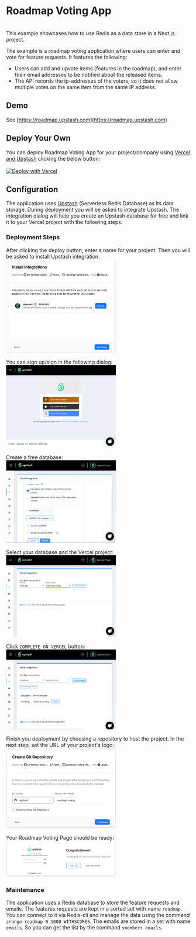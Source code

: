 # Roadmap Voting App 

<br/>
This example showcases how to use Redis as a data store in a Next.js project. 

The example is a roadmap voting application where users can enter and vote for feature requests. It features the following:

- Users can add and upvote items (features in the roadmap), and enter their email addresses to be notified about the released items.
- The API records the ip-addresses of the voters, so it does not allow multiple votes on the same item from the same IP address.

## Demo
See
[https://roadmap.upstash.com](https://roadmap.upstash.com)
                                    
## Deploy Your Own
You can deploy Roadmap Voting App for your project/company using [Vercel and Upstash](https://vercel.com/integrations/upstash) clicking the below button:
<br/>
<br/>
[![Deploy with Vercel](https://vercel.com/button)](https://vercel.com/new/git/external?repository-url=https%3A%2F%2Fgithub.com%2Fupstash%2Fserverless-tutorials%2Ftree%2Fmaster%2Froadmap-voting-demo&env=LOGO&envDescription=Enter%20URL%20for%20your%20project%2Fcompany%20logo&envLink=https%3A%2F%2Fdocs.upstash.com%2Fdocs%2Ftutorials%2Froadmap_voting_app&project-name=roadmap-voting&repo-name=roadmap-voting&demo-title=Roadmap%20Voting&demo-description=Roadmap%20Voting%20Page%20for%20Your%20Project&demo-url=https%3A%2F%2Froadmap.upstash.com&integration-ids=oac_V3R1GIpkoJorr6fqyiwdhl17)

## Configuration
The application uses [Upstash](https://upstash.com) (Serverless Redis Database) as its data storage. During deployment you will be asked to integrate Upstash. The integration dialog will help you create an Upstash database for free and link it to your Vercel project with the following steps:

### Deployment Steps
After clicking the deploy button, enter a name for your project. Then you will be asked to install Upstash integration.
<br/>
<img src="./docs/s2.png" width="300" />
<br/>

You can sign up/sign in the following dialog:
<br/>
<img src="./docs/s3.png" width="300" />
<br/>

Create a free database:
<br/>
<img src="./docs/s4.png" width="300" />
<br/>

Select your database and the Vercel project:
<br/>
<img src="./docs/s5.png" width="300" />
<br/>

Click `COMPLETE ON VERCEL` button:
<br/>
<img src="./docs/s6.png" width="300" />
<br/>

Finish you deployment by choosing a repository to host the project. In the next step, set the URL of your project's logo:
<br/>
<img src="./docs/s7.png" width="300" />
<br/>

Your Roadmap Voting Page should be ready:
<br/>
<img src="./docs/s8.png" width="300" />
<br/>

### Maintenance
The application uses a Redis database to store the feature requests and emails. The features requests are kept in a sorted set with name `roadmap`. You can connect to it via Redis-cli and manage the data using the command `zrange roadmap 0 1000 WITHSCORES`. The emails are stored in a set with name `emails`. So you can get the list by the command `smembers emails`.  



       
